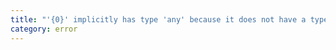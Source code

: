 ```yaml
---
title: "'{0}' implicitly has type 'any' because it does not have a type annotation and is referenced directly or indirectly in its own initializer."
category: error
---
```

